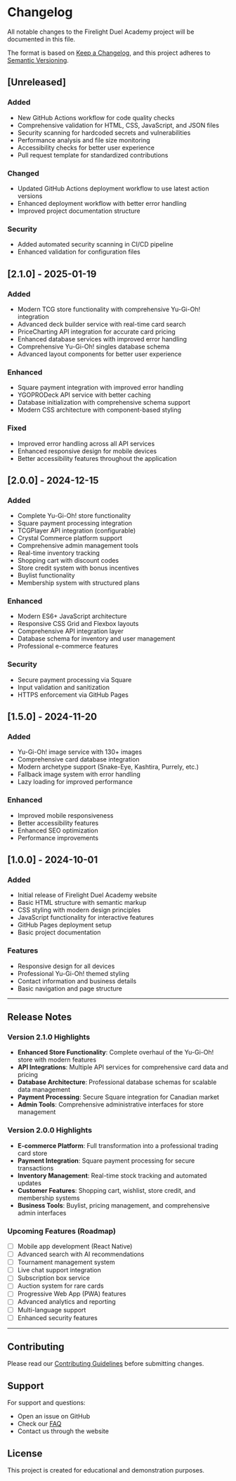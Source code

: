 # Changelog

All notable changes to the Firelight Duel Academy project will be documented in this file.

The format is based on [Keep a Changelog](https://keepachangelog.com/en/1.0.0/),
and this project adheres to [Semantic Versioning](https://semver.org/spec/v2.0.0.html).

## [Unreleased]

### Added
- New GitHub Actions workflow for code quality checks
- Comprehensive validation for HTML, CSS, JavaScript, and JSON files
- Security scanning for hardcoded secrets and vulnerabilities
- Performance analysis and file size monitoring
- Accessibility checks for better user experience
- Pull request template for standardized contributions

### Changed
- Updated GitHub Actions deployment workflow to use latest action versions
- Enhanced deployment workflow with better error handling
- Improved project documentation structure

### Security
- Added automated security scanning in CI/CD pipeline
- Enhanced validation for configuration files

## [2.1.0] - 2025-01-19

### Added
- Modern TCG store functionality with comprehensive Yu-Gi-Oh! integration
- Advanced deck builder service with real-time card search
- PriceCharting API integration for accurate card pricing
- Enhanced database services with improved error handling
- Comprehensive Yu-Gi-Oh! singles database schema
- Advanced layout components for better user experience

### Enhanced
- Square payment integration with improved error handling
- YGOPRODeck API service with better caching
- Database initialization with comprehensive schema support
- Modern CSS architecture with component-based styling

### Fixed
- Improved error handling across all API services
- Enhanced responsive design for mobile devices
- Better accessibility features throughout the application

## [2.0.0] - 2024-12-15

### Added
- Complete Yu-Gi-Oh! store functionality
- Square payment processing integration
- TCGPlayer API integration (configurable)
- Crystal Commerce platform support
- Comprehensive admin management tools
- Real-time inventory tracking
- Shopping cart with discount codes
- Store credit system with bonus incentives
- Buylist functionality
- Membership system with structured plans

### Enhanced
- Modern ES6+ JavaScript architecture
- Responsive CSS Grid and Flexbox layouts
- Comprehensive API integration layer
- Database schema for inventory and user management
- Professional e-commerce features

### Security
- Secure payment processing via Square
- Input validation and sanitization
- HTTPS enforcement via GitHub Pages

## [1.5.0] - 2024-11-20

### Added
- Yu-Gi-Oh! image service with 130+ images
- Comprehensive card database integration
- Modern archetype support (Snake-Eye, Kashtira, Purrely, etc.)
- Fallback image system with error handling
- Lazy loading for improved performance

### Enhanced
- Improved mobile responsiveness
- Better accessibility features
- Enhanced SEO optimization
- Performance improvements

## [1.0.0] - 2024-10-01

### Added
- Initial release of Firelight Duel Academy website
- Basic HTML structure with semantic markup
- CSS styling with modern design principles
- JavaScript functionality for interactive features
- GitHub Pages deployment setup
- Basic project documentation

### Features
- Responsive design for all devices
- Professional Yu-Gi-Oh! themed styling
- Contact information and business details
- Basic navigation and page structure

---

## Release Notes

### Version 2.1.0 Highlights
- **Enhanced Store Functionality**: Complete overhaul of the Yu-Gi-Oh! store with modern features
- **API Integrations**: Multiple API services for comprehensive card data and pricing
- **Database Architecture**: Professional database schemas for scalable data management
- **Payment Processing**: Secure Square integration for Canadian market
- **Admin Tools**: Comprehensive administrative interfaces for store management

### Version 2.0.0 Highlights
- **E-commerce Platform**: Full transformation into a professional trading card store
- **Payment Integration**: Square payment processing for secure transactions
- **Inventory Management**: Real-time stock tracking and automated updates
- **Customer Features**: Shopping cart, wishlist, store credit, and membership systems
- **Business Tools**: Buylist, pricing management, and comprehensive admin interfaces

### Upcoming Features (Roadmap)
- [ ] Mobile app development (React Native)
- [ ] Advanced search with AI recommendations
- [ ] Tournament management system
- [ ] Live chat support integration
- [ ] Subscription box service
- [ ] Auction system for rare cards
- [ ] Progressive Web App (PWA) features
- [ ] Advanced analytics and reporting
- [ ] Multi-language support
- [ ] Enhanced security features

---

## Contributing

Please read our [Contributing Guidelines](CONTRIBUTING.md) before submitting changes.

## Support

For support and questions:
- Open an issue on GitHub
- Check our [FAQ](pages/faq.html)
- Contact us through the website

## License

This project is created for educational and demonstration purposes.
